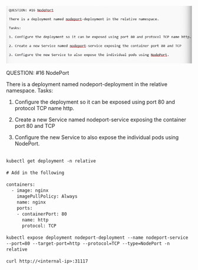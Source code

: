 ![alt text](image.png)

QUESTION: #16 NodePort

There is a deployment named nodeport-deployment in the relative namespace.
Tasks:

1. Configure the deployment so it can be exposed using port 80 and protocol TCP name http.

2. Create a new Service named nodeport-service exposing the container port 80 and TCP

3. Configure the new Service to also expose the individual pods using NodePort.

```

kubectl get deployment -n relative

# Add in the following

containers:
  - image: nginx
    imagePullPolicy: Always
    name: nginx
    ports:
    - containerPort: 80
      name: http
      protocol: TCP

kubectl expose deployment nodeport-deployment --name nodeport-service --port=80 --target-port=http --protocol=TCP --type=NodePort -n relative

curl http://<internal-ip>:31117

```